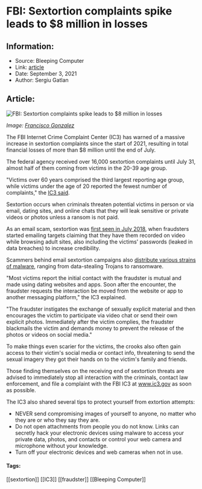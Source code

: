 # FBI: Sextortion complaints spike leads to $8 million in losses
### 

## Information:
+ Source: Bleeping Computer
+ Link: [article](https://www.bleepingcomputer.com/news/security/fbi-sextortion-complaints-spike-leads-to-8-million-in-losses/)
+ Date: September 3, 2021
+ Author: Sergiu Gatlan


## Article:
![FBI: Sextortion complaints spike leads to $8 million in losses](https://www.bleepstatic.com/content/hl-images/2021/09/03/Man.jpg)


*Image: [Francisco Gonzalez](https://unsplash.com/@franciscoegonzalez)*


The FBI Internet Crime Complaint Center (IC3) has warned of a massive increase in sextortion complaints since the start of 2021, resulting in total financial losses of more than $8 million until the end of July.


The federal agency received over 16,000 sextortion complaints until July 31, almost half of them coming from victims in the 20-39 age group.


"Victims over 60 years comprised the third largest reporting age group, while victims under the age of 20 reported the fewest number of complaints," the [IC3 said](https://www.ic3.gov/Media/Y2021/PSA210902).


Sextortion occurs when criminals threaten potential victims in person or via email, dating sites, and online chats that they will leak sensitive or private videos or photos unless a ransom is not paid.


As an email scam, sextortion was [first seen in July 2018](https://www.bleepingcomputer.com/news/security/beware-of-extortion-scams-stating-they-have-video-of-you-on-adult-sites/), when fraudsters started emailing targets claiming that they have them recorded on video while browsing adult sites, also including the victims' passwords (leaked in data breaches) to increase credibility.


Scammers behind email sextortion campaigns also [distribute various strains of malware](https://www.bleepingcomputer.com/news/security/sextortion-emails-now-leading-to-ransomware-and-info-stealing-trojans/), ranging from data-stealing Trojans to ransomware.



"Most victims report the initial contact with the fraudster is mutual and made using dating websites and apps. Soon after the encounter, the fraudster requests the interaction be moved from the website or app to another messaging platform," the IC3 explained.


"The fraudster instigates the exchange of sexually explicit material and then encourages the victim to participate via video chat or send their own explicit photos. Immediately after the victim complies, the fraudster blackmails the victim and demands money to prevent the release of the photos or videos on social media."


To make things even scarier for the victims, the crooks also often gain access to their victim's social media or contact info, threatening to send the sexual imagery they got their hands on to the victim's family and friends.


Those finding themselves on the receiving end of sextortion threats are advised to immediately stop all interaction with the criminals, contact law enforcement, and file a complaint with the FBI IC3 at www.ic3.gov as soon as possible.


The IC3 also shared several tips to protect yourself from extortion attempts:


* NEVER send compromising images of yourself to anyone, no matter who they are or who they say they are.
* Do not open attachments from people you do not know. Links can secretly hack your electronic devices using malware to access your private data, photos, and contacts or control your web camera and microphone without your knowledge.
* Turn off your electronic devices and web cameras when not in use.




#### Tags:
[[sextortion]] [[IC3]] [[fraudster]] [[Bleeping Computer]]
